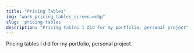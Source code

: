 ```yaml
---
title: "Pricing Tables"
img: "work_pricing_tables_screen.webp"
slug: 'pricing-tables'
description: "Pricing tables I did for my portfolio, personal project"
---
```


Pricing tables I did for my portfolio, personal project